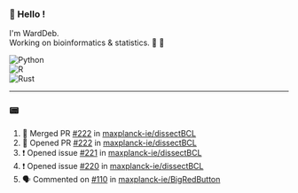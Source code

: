 ### :robot: Hello !

I'm WardDeb.  
Working on bioinformatics & statistics. 🧬 🧪  

![Python](https://img.shields.io/badge/python-3670A0?style=for-the-badge&logo=python&logoColor=ffdd54)  
![R](https://img.shields.io/badge/r-%23276DC3.svg?style=for-the-badge&logo=r&logoColor=white)  
![Rust](https://img.shields.io/badge/rust-%23000000.svg?style=for-the-badge&logo=rust&logoColor=white)  

---

### :pager:

<!--START_SECTION:activity-->
1. 🎉 Merged PR [#222](https://github.com/maxplanck-ie/dissectBCL/pull/222) in [maxplanck-ie/dissectBCL](https://github.com/maxplanck-ie/dissectBCL)
2. 💪 Opened PR [#222](https://github.com/maxplanck-ie/dissectBCL/pull/222) in [maxplanck-ie/dissectBCL](https://github.com/maxplanck-ie/dissectBCL)
3. ❗ Opened issue [#221](https://github.com/maxplanck-ie/dissectBCL/issues/221) in [maxplanck-ie/dissectBCL](https://github.com/maxplanck-ie/dissectBCL)
4. ❗ Opened issue [#220](https://github.com/maxplanck-ie/dissectBCL/issues/220) in [maxplanck-ie/dissectBCL](https://github.com/maxplanck-ie/dissectBCL)
5. 🗣 Commented on [#110](https://github.com/maxplanck-ie/BigRedButton/issues/110#issuecomment-3008582808) in [maxplanck-ie/BigRedButton](https://github.com/maxplanck-ie/BigRedButton)
<!--END_SECTION:activity-->

